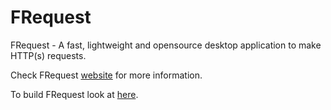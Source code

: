 # FRequest

FRequest - A fast, lightweight and opensource desktop application to make HTTP(s) requests.

Check FRequest <a href="https://random-guy.github.io/FRequest/">website</a> for more information.

To build FRequest look at <a href="https://github.com/random-guy/FRequest/wiki/Building-FRequest">here</a>.
